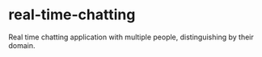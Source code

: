 # real-time-chatting
Real time chatting application with multiple people, distinguishing by their domain. 
